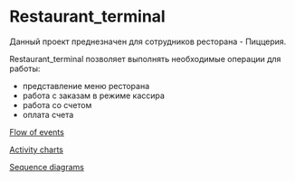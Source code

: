 # Restaurant_terminal

Данный проект преднезначен для сотрудников ресторана - Пиццерия.

Restaurant_terminal позволяет выполнять необходимые операции для работы:
* представление меню ресторана
* работа с заказам  в режиме кассира
* работа со счетом
* оплата счета 

[Flow of events](https://github.com/Evgeniy999/Restaurant_terminal/blob/master/Documentation/Diagrams/UseCase/UseCase_.png)

[Activity charts](https://github.com/Evgeniy999/Restaurant_terminal/tree/master/Documentation/Diagrams/Activity) 

[Sequence diagrams](https://github.com/Evgeniy999/Restaurant_terminal/blob/master/Documentation/Diagrams/Sequence)
